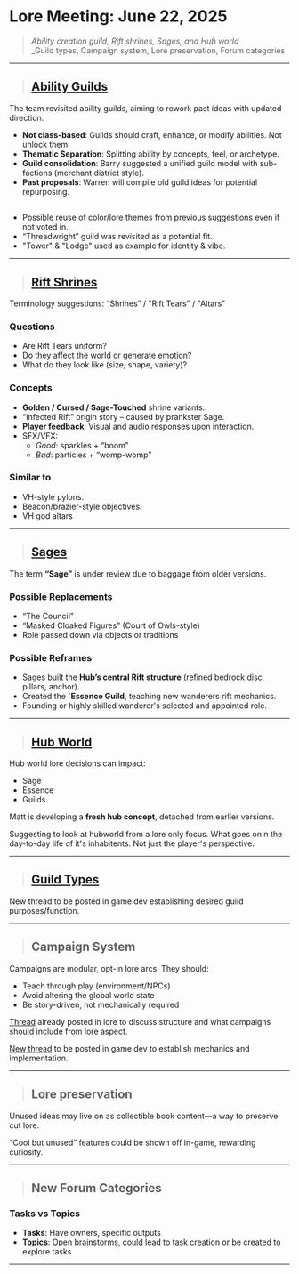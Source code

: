 # Lore Meeting: June 22, 2025

> _Ability creation guild, Rift shrines, Sages, and Hub world_  
> _Guild types, Campaign system, Lore preservation, Forum categories

---

> ## [Ability Guilds](https://discord.com/channels/1374772629298483202/1386024438151249971/1386024438151249971)

The team revisited ability guilds, aiming to rework past ideas with updated direction.

- **Not class-based**: Guilds should craft, enhance, or modify abilities. Not unlock them.
- **Thematic Separation**: Splitting ability by concepts, feel, or archetype.
- **Guild consolidation**: Barry suggested a unified guild model with sub-factions (merchant district style).
- **Past proposals**: Warren will compile old guild ideas for potential repurposing.
##
- Possible reuse of color/lore themes from previous suggestions even if not voted in.
- “Threadwright” guild was revisited as a potential fit.
- "Tower" & "Lodge" used as example for identity & vibe.

---

> ## [Rift Shrines](https://discord.com/channels/1374772629298483202/1386378785770700860/1386378785770700860)
Terminology suggestions: “Shrines” / "Rift Tears" / "Altars"  

### Questions
- Are Rift Tears uniform?
- Do they affect the world or generate emotion?
- What do they look like (size, shape, variety)?

### Concepts
- **Golden / Cursed / Sage-Touched** shrine variants.
- “Infected Rift” origin story – caused by prankster Sage.
- **Player feedback**: Visual and audio responses upon interaction.
- SFX/VFX:
    - _Good_: sparkles + “boom”
    - _Bad_: particles + “womp-womp”

### Similar to
- VH-style pylons.
- Beacon/brazier-style objectives.
- VH god altars

---

> ## [Sages](https://discord.com/channels/1374772629298483202/1385701753533759559/1385701753533759559)

The term **“Sage”** is under review due to baggage from older versions.

### Possible Replacements
- “The Council”
- “Masked Cloaked Figures” (Court of Owls-style)
- Role passed down via objects or traditions

### Possible Reframes
- Sages built the **Hub’s central Rift structure** (refined bedrock disc, pillars, anchor).
- Created the **`Essence Guild**, teaching new wanderers rift mechanics.
- Founding or highly skilled wanderer's selected and appointed role.

---

>## [Hub World](https://discord.com/channels/1374772629298483202/1385778207298420827/1385778207298420827)

Hub world lore decisions can impact:
- Sage
- Essence
- Guilds

Matt is developing a **fresh hub concept**, detached from earlier versions.

Suggesting to look at hubworld from a lore only focus. What goes on n the day-to-day life of it's inhabitents.
Not just the player's perspective.

---
>## [Guild Types](https://discord.com/channels/1374772629298483202/1386414856886030446/1386414856886030446)

New thread to be posted in game dev establishing desired guild purposes/function.


---

>## Campaign System

Campaigns are modular, opt-in lore arcs. They should:
- Teach through play (environment/NPCs)
- Avoid altering the global world state
- Be story-driven, not mechanically required

[Thread](https://discord.com/channels/1374772629298483202/1386023937057620080/1386023937057620080) already posted in lore to discuss structure and what campaigns should include from lore aspect.

[New thread](https://discord.com/channels/1374772629298483202/1386424463163129976/1386424463163129976) to be posted in game dev to establish mechanics and implementation.


---

>## Lore preservation

Unused ideas may live on as collectible book content—a way to preserve cut lore.

“Cool but unused” features could be shown off in-game, rewarding curiosity.


---

>## New Forum Categories
### Tasks vs Topics
- **Tasks**: Have owners, specific outputs
- **Topics**: Open brainstorms, could lead to task creation or be created to explore tasks

---


